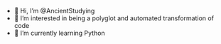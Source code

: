 - 👋 Hi, I’m @AncientStudying
- 👀 I’m interested in being a polyglot and automated transformation of code
- 🌱 I’m currently learning Python

<!---
AncientStudying/AncientStudying is a ✨ special ✨ repository because its `README.md` (this file) appears on your GitHub profile.
You can click the Preview link to take a look at your changes.
--->
